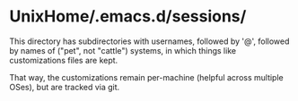 # UnixHome/.emacs.d/sessions/

This directory has subdirectories with usernames, followed by '@',
followed by names of ("pet", not "cattle") systems, in which things
like customizations files are kept.

That way, the customizations remain per-machine (helpful across multiple OSes),
but are tracked via git.
